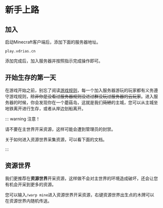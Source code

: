 # 新手上路

## 加入

启动Minecraft客户端后，添加下面的服务器地址。

```
play.vdrias.cn
```
添加完成后，加入服务器并按照指示完成操作即可。

## 开始生存的第一天

在游戏开始之前，别忘了阅读[游戏规则](/rules)，每一个加入服务器游玩的玩家都有义务遵守游戏规则，~~除非你是没看过服务器规则没进过群没玩过服务器的云玩家~~。进入服务器的时候，你会发现你在一个蘑菇岛，这就是我们~~简陋~~的主城，您可以从主城坐地铁离开进行生存，或者从岸边划船离开。

::: warning 注意！

请不要在主世界开采资源，这样可能会遭到管理员的封禁。

关于如何进入资源世界采集资源，可以看下面的文档。

:::

## 资源世界

我们更推荐在**资源世界**开采资源，这样做不会对主世界的环境造成破坏，还会让您有机会开采到更多的资源。

您可以输入`/warp mine`进入资源世界开采资源，右键资源世界出生点的木牌可以在资源世界内随机传送。
